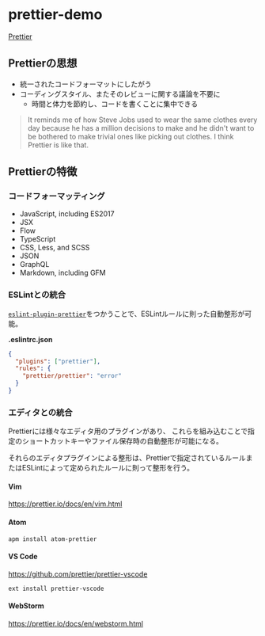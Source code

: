 # prettier-demo

[Prettier](https://prettier.io/)

## Prettierの思想

- 統一されたコードフォーマットにしたがう
- コーディングスタイル、またそのレビューに関する議論を不要に
  - 時間と体力を節約し、コードを書くことに集中できる

>It reminds me of how Steve Jobs used to wear the same clothes every day because he has a million decisions to make and he didn't want to be bothered to make trivial ones like picking out clothes. I think Prettier is like that.

## Prettierの特徴

### コードフォーマッティング

- JavaScript, including ES2017
- JSX
- Flow
- TypeScript
- CSS, Less, and SCSS
- JSON
- GraphQL
- Markdown, including GFM

### ESLintとの統合

[``eslint-plugin-prettier``](https://github.com/prettier/eslint-plugin-prettier)をつかうことで、ESLintルールに則った自動整形が可能。


**.eslintrc.json**
```.json
{
  "plugins": ["prettier"],
  "rules": {
    "prettier/prettier": "error"
  }
}
```

### エディタとの統合

Prettierには様々なエディタ用のプラグインがあり、
これらを組み込むことで指定のショートカットキーやファイル保存時の自動整形が可能になる。

それらのエディタプラグインによる整形は、Prettierで指定されているルールまたはESLintによって定められたルールに則って整形を行う。

#### Vim

https://prettier.io/docs/en/vim.html

#### Atom

```
apm install atom-prettier
```

#### VS Code

https://github.com/prettier/prettier-vscode

```
ext install prettier-vscode
```

#### WebStorm

https://prettier.io/docs/en/webstorm.html

